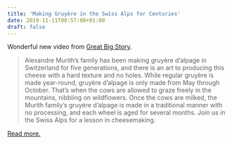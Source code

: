 ```yaml
---
title: 'Making Gruyère in the Swiss Alps for Centuries'
date: 2019-11-11T08:57:00+01:00
draft: false
---
```


Wonderful new video from [Great Big Story](https://www.youtube.com/watch?v=sYJNI0suN64).

> Alexandre Murith’s family has been making gruyère d’alpage in Switzerland for five generations, and there is an art to producing this cheese with a hard texture and no holes. While regular gruyère is made year-round, gruyère d’alpage is only made from May through October. That’s when the cows are allowed to graze freely in the mountains, nibbling on wildflowers. Once the cows are milked, the Murith family’s gruyère d’alpage is made in a traditional manner with no processing, and each wheel is aged for several months. Join us in the Swiss Alps for a lesson in cheesemaking.

[Read more.](https://www.youtube.com/watch?v=sYJNI0suN64)